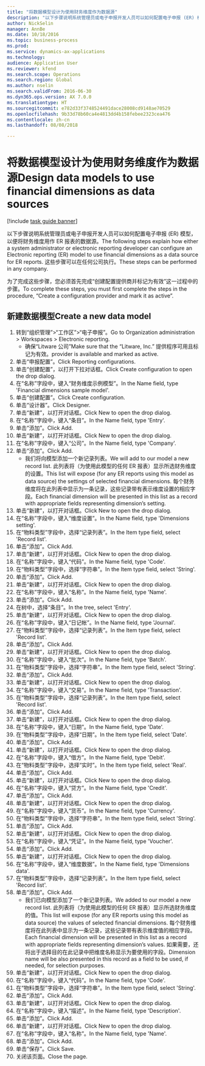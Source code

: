 ```yaml
--- 
title: "将数据模型设计为使用财务维度作为数据源"
description: "以下步骤说明系统管理员或电子申报开发人员可以如何配置电子申报 (ER) 模型，以便将财务维度用作 ER 报表的数据源。"
author: NickSelin
manager: AnnBe
ms.date: 10/18/2016
ms.topic: business-process
ms.prod: 
ms.service: dynamics-ax-applications
ms.technology: 
audience: Application User
ms.reviewer: kfend
ms.search.scope: Operations
ms.search.region: Global
ms.author: nselin
ms.search.validFrom: 2016-06-30
ms.dyn365.ops.version: AX 7.0.0
ms.translationtype: HT
ms.sourcegitcommit: e782d33f3748524491dace28008cd9148ae70529
ms.openlocfilehash: 9b33d78b60ca4e4813dd4b158febee2323cea476
ms.contentlocale: zh-cn
ms.lasthandoff: 08/08/2018

---
```

# <a name="design-data-models-to-use-financial-dimensions-as-data-sources"></a><span data-ttu-id="402fa-103">将数据模型设计为使用财务维度作为数据源</span><span class="sxs-lookup"><span data-stu-id="402fa-103">Design data models to use financial dimensions as data sources</span></span>

[!include [task guide banner](../../includes/task-guide-banner.md)]

<span data-ttu-id="402fa-104">以下步骤说明系统管理员或电子申报开发人员可以如何配置电子申报 (ER) 模型，以便将财务维度用作 ER 报表的数据源。</span><span class="sxs-lookup"><span data-stu-id="402fa-104">The following steps explain how either a system administrator or electronic reporting developer can configure an Electronic reporting (ER) model to use financial dimensions as a data source for ER reports.</span></span> <span data-ttu-id="402fa-105">这些步骤可以在任何公司执行。</span><span class="sxs-lookup"><span data-stu-id="402fa-105">These steps can be performed in any company.</span></span>

<span data-ttu-id="402fa-106">为了完成这些步骤，您必须首先完成“创建配置提供商并标记为有效”这一过程中的步骤。</span><span class="sxs-lookup"><span data-stu-id="402fa-106">To complete these steps, you must first complete the steps in the procedure, “Create a configuration provider and mark it as active”.</span></span>


## <a name="create-a-new-data-model"></a><span data-ttu-id="402fa-107">新建数据模型</span><span class="sxs-lookup"><span data-stu-id="402fa-107">Create a new data model</span></span>
1. <span data-ttu-id="402fa-108">转到“组织管理”>“工作区”>“电子申报”。</span><span class="sxs-lookup"><span data-stu-id="402fa-108">Go to Organization administration > Workspaces > Electronic reporting.</span></span>
    * <span data-ttu-id="402fa-109">确保“Litware 公司”</span><span class="sxs-lookup"><span data-stu-id="402fa-109">Make sure that the “Litware, Inc.”</span></span> <span data-ttu-id="402fa-110">提供程序可用且标记为有效。</span><span class="sxs-lookup"><span data-stu-id="402fa-110">provider is available and marked as active.</span></span>  
2. <span data-ttu-id="402fa-111">单击“申报配置”。</span><span class="sxs-lookup"><span data-stu-id="402fa-111">Click Reporting configurations.</span></span>
3. <span data-ttu-id="402fa-112">单击“创建配置”，以打开下拉对话框。</span><span class="sxs-lookup"><span data-stu-id="402fa-112">Click Create configuration to open the drop dialog.</span></span>
4. <span data-ttu-id="402fa-113">在“名称”字段中，键入“财务维度示例模型”。</span><span class="sxs-lookup"><span data-stu-id="402fa-113">In the Name field, type 'Financial dimensions sample model'.</span></span>
5. <span data-ttu-id="402fa-114">单击“创建配置”。</span><span class="sxs-lookup"><span data-stu-id="402fa-114">Click Create configuration.</span></span>
6. <span data-ttu-id="402fa-115">单击“设计器”。</span><span class="sxs-lookup"><span data-stu-id="402fa-115">Click Designer.</span></span>
7. <span data-ttu-id="402fa-116">单击“新建”，以打开对话框。</span><span class="sxs-lookup"><span data-stu-id="402fa-116">Click New to open the drop dialog.</span></span>
8. <span data-ttu-id="402fa-117">在“名称”字段中，键入“条目”。</span><span class="sxs-lookup"><span data-stu-id="402fa-117">In the Name field, type 'Entry'.</span></span>
9. <span data-ttu-id="402fa-118">单击“添加”。</span><span class="sxs-lookup"><span data-stu-id="402fa-118">Click Add.</span></span>
10. <span data-ttu-id="402fa-119">单击“新建”，以打开对话框。</span><span class="sxs-lookup"><span data-stu-id="402fa-119">Click New to open the drop dialog.</span></span>
11. <span data-ttu-id="402fa-120">在“名称”字段中，键入“公司”。</span><span class="sxs-lookup"><span data-stu-id="402fa-120">In the Name field, type 'Company'.</span></span>
12. <span data-ttu-id="402fa-121">单击“添加”。</span><span class="sxs-lookup"><span data-stu-id="402fa-121">Click Add.</span></span>
    * <span data-ttu-id="402fa-122">我们将向模型添加一个新记录列表。</span><span class="sxs-lookup"><span data-stu-id="402fa-122">We will add to our model a new record list.</span></span> <span data-ttu-id="402fa-123">此列表将（为使用此模型的任何 ER 报表）显示所选财务维度的设置。</span><span class="sxs-lookup"><span data-stu-id="402fa-123">This list will expose (for any ER reports using this model as data source) the settings of selected financial dimensions.</span></span> <span data-ttu-id="402fa-124">每个财务维度将在此列表中显示为一条记录，这些记录带有表示维度设置的相应字段。</span><span class="sxs-lookup"><span data-stu-id="402fa-124">Each financial dimension will be presented in this list as a record with appropriate fields representing dimension’s setting.</span></span>  
13. <span data-ttu-id="402fa-125">单击“新建”，以打开对话框。</span><span class="sxs-lookup"><span data-stu-id="402fa-125">Click New to open the drop dialog.</span></span>
14. <span data-ttu-id="402fa-126">在“名称”字段中，键入“维度设置”。</span><span class="sxs-lookup"><span data-stu-id="402fa-126">In the Name field, type 'Dimensions setting'.</span></span>
15. <span data-ttu-id="402fa-127">在“物料类型”字段中，选择“记录列表”。</span><span class="sxs-lookup"><span data-stu-id="402fa-127">In the Item type field, select 'Record list'.</span></span>
16. <span data-ttu-id="402fa-128">单击“添加”。</span><span class="sxs-lookup"><span data-stu-id="402fa-128">Click Add.</span></span>
17. <span data-ttu-id="402fa-129">单击“新建”，以打开对话框。</span><span class="sxs-lookup"><span data-stu-id="402fa-129">Click New to open the drop dialog.</span></span>
18. <span data-ttu-id="402fa-130">在“名称”字段中，键入“代码”。</span><span class="sxs-lookup"><span data-stu-id="402fa-130">In the Name field, type 'Code'.</span></span>
19. <span data-ttu-id="402fa-131">在“物料类型”字段中，选择“字符串”。</span><span class="sxs-lookup"><span data-stu-id="402fa-131">In the Item type field, select 'String'.</span></span>
20. <span data-ttu-id="402fa-132">单击“添加”。</span><span class="sxs-lookup"><span data-stu-id="402fa-132">Click Add.</span></span>
21. <span data-ttu-id="402fa-133">单击“新建”，以打开对话框。</span><span class="sxs-lookup"><span data-stu-id="402fa-133">Click New to open the drop dialog.</span></span>
22. <span data-ttu-id="402fa-134">在“名称”字段中，键入“名称”。</span><span class="sxs-lookup"><span data-stu-id="402fa-134">In the Name field, type 'Name'.</span></span>
23. <span data-ttu-id="402fa-135">单击“添加”。</span><span class="sxs-lookup"><span data-stu-id="402fa-135">Click Add.</span></span>
24. <span data-ttu-id="402fa-136">在树中，选择“条目”。</span><span class="sxs-lookup"><span data-stu-id="402fa-136">In the tree, select 'Entry'.</span></span>
25. <span data-ttu-id="402fa-137">单击“新建”，以打开对话框。</span><span class="sxs-lookup"><span data-stu-id="402fa-137">Click New to open the drop dialog.</span></span>
26. <span data-ttu-id="402fa-138">在“名称”字段中，键入“日记帐”。</span><span class="sxs-lookup"><span data-stu-id="402fa-138">In the Name field, type 'Journal'.</span></span>
27. <span data-ttu-id="402fa-139">在“物料类型”字段中，选择“记录列表”。</span><span class="sxs-lookup"><span data-stu-id="402fa-139">In the Item type field, select 'Record list'.</span></span>
28. <span data-ttu-id="402fa-140">单击“添加”。</span><span class="sxs-lookup"><span data-stu-id="402fa-140">Click Add.</span></span>
29. <span data-ttu-id="402fa-141">单击“新建”，以打开对话框。</span><span class="sxs-lookup"><span data-stu-id="402fa-141">Click New to open the drop dialog.</span></span>
30. <span data-ttu-id="402fa-142">在“名称”字段中，键入“批次”。</span><span class="sxs-lookup"><span data-stu-id="402fa-142">In the Name field, type 'Batch'.</span></span>
31. <span data-ttu-id="402fa-143">在“物料类型”字段中，选择“字符串”。</span><span class="sxs-lookup"><span data-stu-id="402fa-143">In the Item type field, select 'String'.</span></span>
32. <span data-ttu-id="402fa-144">单击“添加”。</span><span class="sxs-lookup"><span data-stu-id="402fa-144">Click Add.</span></span>
33. <span data-ttu-id="402fa-145">单击“新建”，以打开对话框。</span><span class="sxs-lookup"><span data-stu-id="402fa-145">Click New to open the drop dialog.</span></span>
34. <span data-ttu-id="402fa-146">在“名称”字段中，键入“交易”。</span><span class="sxs-lookup"><span data-stu-id="402fa-146">In the Name field, type 'Transaction'.</span></span>
35. <span data-ttu-id="402fa-147">在“物料类型”字段中，选择“记录列表”。</span><span class="sxs-lookup"><span data-stu-id="402fa-147">In the Item type field, select 'Record list'.</span></span>
36. <span data-ttu-id="402fa-148">单击“添加”。</span><span class="sxs-lookup"><span data-stu-id="402fa-148">Click Add.</span></span>
37. <span data-ttu-id="402fa-149">单击“新建”，以打开对话框。</span><span class="sxs-lookup"><span data-stu-id="402fa-149">Click New to open the drop dialog.</span></span>
38. <span data-ttu-id="402fa-150">在“名称”字段中，键入“日期”。</span><span class="sxs-lookup"><span data-stu-id="402fa-150">In the Name field, type 'Date'.</span></span>
39. <span data-ttu-id="402fa-151">在“物料类型”字段中，选择“日期”。</span><span class="sxs-lookup"><span data-stu-id="402fa-151">In the Item type field, select 'Date'.</span></span>
40. <span data-ttu-id="402fa-152">单击“添加”。</span><span class="sxs-lookup"><span data-stu-id="402fa-152">Click Add.</span></span>
41. <span data-ttu-id="402fa-153">单击“新建”，以打开对话框。</span><span class="sxs-lookup"><span data-stu-id="402fa-153">Click New to open the drop dialog.</span></span>
42. <span data-ttu-id="402fa-154">在“名称”字段中，键入“借方”。</span><span class="sxs-lookup"><span data-stu-id="402fa-154">In the Name field, type 'Debit'.</span></span>
43. <span data-ttu-id="402fa-155">在“物料类型”字段中，选择“实时”。</span><span class="sxs-lookup"><span data-stu-id="402fa-155">In the Item type field, select 'Real'.</span></span>
44. <span data-ttu-id="402fa-156">单击“添加”。</span><span class="sxs-lookup"><span data-stu-id="402fa-156">Click Add.</span></span>
45. <span data-ttu-id="402fa-157">单击“新建”，以打开对话框。</span><span class="sxs-lookup"><span data-stu-id="402fa-157">Click New to open the drop dialog.</span></span>
46. <span data-ttu-id="402fa-158">在“名称”字段中，键入“贷方”。</span><span class="sxs-lookup"><span data-stu-id="402fa-158">In the Name field, type 'Credit'.</span></span>
47. <span data-ttu-id="402fa-159">单击“添加”。</span><span class="sxs-lookup"><span data-stu-id="402fa-159">Click Add.</span></span>
48. <span data-ttu-id="402fa-160">单击“新建”，以打开对话框。</span><span class="sxs-lookup"><span data-stu-id="402fa-160">Click New to open the drop dialog.</span></span>
49. <span data-ttu-id="402fa-161">在“名称”字段中，键入“货币”。</span><span class="sxs-lookup"><span data-stu-id="402fa-161">In the Name field, type 'Currency'.</span></span>
50. <span data-ttu-id="402fa-162">在“物料类型”字段中，选择“字符串”。</span><span class="sxs-lookup"><span data-stu-id="402fa-162">In the Item type field, select 'String'.</span></span>
51. <span data-ttu-id="402fa-163">单击“添加”。</span><span class="sxs-lookup"><span data-stu-id="402fa-163">Click Add.</span></span>
52. <span data-ttu-id="402fa-164">单击“新建”，以打开对话框。</span><span class="sxs-lookup"><span data-stu-id="402fa-164">Click New to open the drop dialog.</span></span>
53. <span data-ttu-id="402fa-165">在“名称”字段中，键入“凭证”。</span><span class="sxs-lookup"><span data-stu-id="402fa-165">In the Name field, type 'Voucher'.</span></span>
54. <span data-ttu-id="402fa-166">单击“添加”。</span><span class="sxs-lookup"><span data-stu-id="402fa-166">Click Add.</span></span>
55. <span data-ttu-id="402fa-167">单击“新建”，以打开对话框。</span><span class="sxs-lookup"><span data-stu-id="402fa-167">Click New to open the drop dialog.</span></span>
56. <span data-ttu-id="402fa-168">在“名称”字段中，键入“维度数据”。</span><span class="sxs-lookup"><span data-stu-id="402fa-168">In the Name field, type 'Dimensions data'.</span></span>
57. <span data-ttu-id="402fa-169">在“物料类型”字段中，选择“记录列表”。</span><span class="sxs-lookup"><span data-stu-id="402fa-169">In the Item type field, select 'Record list'.</span></span>
58. <span data-ttu-id="402fa-170">单击“添加”。</span><span class="sxs-lookup"><span data-stu-id="402fa-170">Click Add.</span></span>
    * <span data-ttu-id="402fa-171">我们已向模型添加了一个新记录列表。</span><span class="sxs-lookup"><span data-stu-id="402fa-171">We added to our model a new record list.</span></span> <span data-ttu-id="402fa-172">此列表将（为使用此模型的任何 ER 报表）显示所选财务维度的值。</span><span class="sxs-lookup"><span data-stu-id="402fa-172">This list will expose (for any ER reports using this model as data source) the values of selected financial dimensions.</span></span> <span data-ttu-id="402fa-173">每个财务维度将在此列表中显示为一条记录，这些记录带有表示维度值的相应字段。</span><span class="sxs-lookup"><span data-stu-id="402fa-173">Each financial dimension will be presented in this list as a record with appropriate fields representing dimension’s values.</span></span> <span data-ttu-id="402fa-174">如果需要，还将出于选择目的在此记录中把维度名称显示为要使用的字段。</span><span class="sxs-lookup"><span data-stu-id="402fa-174">Dimension name will be also presented in this record as a field to be used, if needed, for selection purposes.</span></span>  
59. <span data-ttu-id="402fa-175">单击“新建”，以打开对话框。</span><span class="sxs-lookup"><span data-stu-id="402fa-175">Click New to open the drop dialog.</span></span>
60. <span data-ttu-id="402fa-176">在“名称”字段中，键入“代码”。</span><span class="sxs-lookup"><span data-stu-id="402fa-176">In the Name field, type 'Code'.</span></span>
61. <span data-ttu-id="402fa-177">在“物料类型”字段中，选择“字符串”。</span><span class="sxs-lookup"><span data-stu-id="402fa-177">In the Item type field, select 'String'.</span></span>
62. <span data-ttu-id="402fa-178">单击“添加”。</span><span class="sxs-lookup"><span data-stu-id="402fa-178">Click Add.</span></span>
63. <span data-ttu-id="402fa-179">单击“新建”，以打开对话框。</span><span class="sxs-lookup"><span data-stu-id="402fa-179">Click New to open the drop dialog.</span></span>
64. <span data-ttu-id="402fa-180">在“名称”字段中，键入“描述”。</span><span class="sxs-lookup"><span data-stu-id="402fa-180">In the Name field, type 'Description'.</span></span>
65. <span data-ttu-id="402fa-181">单击“添加”。</span><span class="sxs-lookup"><span data-stu-id="402fa-181">Click Add.</span></span>
66. <span data-ttu-id="402fa-182">单击“新建”，以打开对话框。</span><span class="sxs-lookup"><span data-stu-id="402fa-182">Click New to open the drop dialog.</span></span>
67. <span data-ttu-id="402fa-183">在“名称”字段中，键入“名称”。</span><span class="sxs-lookup"><span data-stu-id="402fa-183">In the Name field, type 'Name'.</span></span>
68. <span data-ttu-id="402fa-184">单击“添加”。</span><span class="sxs-lookup"><span data-stu-id="402fa-184">Click Add.</span></span>
69. <span data-ttu-id="402fa-185">单击“保存”。</span><span class="sxs-lookup"><span data-stu-id="402fa-185">Click Save.</span></span>
70. <span data-ttu-id="402fa-186">关闭该页面。</span><span class="sxs-lookup"><span data-stu-id="402fa-186">Close the page.</span></span>


